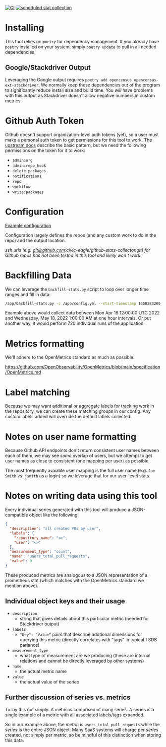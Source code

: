 [![CI](https://github.com/civic-eagle/github-stat-collector/actions/workflows/ci.yaml/badge.svg)](https://github.com/civic-eagle/github-stat-collector/actions/workflows/ci.yaml)
[![scheduled stat collection](https://github.com/civic-eagle/github-stat-collector/actions/workflows/run.yml/badge.svg)](https://github.com/civic-eagle/github-stat-collector/actions/workflows/run.yml)

# Installing

This tool relies on `poetry` for dependency management. If you already have `poetry` installed on your system, simply `poetry update` to pull in all needed dependencies.

## Google/Stackdriver Output

Leveraging the Google output requires `poetry add opencensus opencensus-ext-stackdriver`. We normally keep these dependencies out of the program to significantly reduce install size and build time. You _will_ have problems with this output as Stackdriver doesn't allow negative numbers in custom metrics.

# Github Auth Token

Github doesn't support organization-level auth tokens (yet), so a user must make a personal auth token to get permissions for this tool to work. The [upstream docs](https://docs.github.com/en/authentication/keeping-your-account-and-data-secure/creating-a-personal-access-token) describe the basic pattern, but we need the following permissions on the token for it to work:

- `admin:org`
- `admin:repo_hook`
- `delete:packages`
- `notifications`
- `repo`
- `workflow`
- `write:packages`

# Configuration

[Example configuration](config.exmaple.yml)

Configuration largely defines the repos (and any custom work to do in the repo) and the output location.

_ssh urls (e.g. git@github.com:civic-eagle/github-stats-collector.git) for Github repos has not been tested in this tool and likely won't work._

# Backfilling Data

We can leverage the `backfill-stats.py` script to loop over longer time ranges and fill in data:

```bash
/app/backfill-stats.py -c /app/config.yml --start-timestamp 1650283200 --stop-timestamp 1652835600 --timestamp-step 3600 --sleep-time 1800
```

Example above would collect data between Mon Apr 18 12:00:00 UTC 2022 and Wednesday, May 18, 2022 1:00:00 AM at one hour intervals. Or put another way, it would perform 720 individual runs of the application.

# Metrics formatting

We'll adhere to the OpenMetrics standard as much as possible:

https://github.com/OpenObservability/OpenMetrics/blob/main/specification/OpenMetrics.md

# Label matching

Because we may want additional or aggregate labels for tracking work in the repository, we can create these matching groups in our config. Any custom labels added will override the default labels collected.

# Notes on user name formatting

Because Github API endpoints don't return consistent user names between each of them, we may see _some_ overlap of users, but we attempt to get user names as close to consistent (one mapping per user) as possible.

The most frequently avaiable user mapping is the full user name (e.g. `Joe Smith` vs. `jsmith` as a login) so we leverage that for our user-level stats.

# Notes on writing data using this tool

Every individual series generated with this tool will produce a JSON-compatible object like the following:

```json
{
  "description": "all created PRs by user",
  "labels": {
    "repository_name": "<>",
    "user": "<>"
  },
  "measurement_type": "count",
  "name": "users_total_pull_requests",
  "value": 0
}
```

These produced metrics are analogous to a JSON representation of a prometheus stat (which matches with the OpenMetrics standard we mention above).

## Individual object keys and their usage

* `description`
  * string that gives details about this particular metric (needed for Stackdriver output)
* `labels`
  * `"Key": "Value"` pairs that describe addtional dimensions for querying this metric (directly correlates with "tags" in typical TSDB parlance)
* `measurement_type`
  * what type of measurement are we producing (these are internal relations and cannot be directly leveraged by other systems)
* `name`
  * the actual metric name
* `value`
  * the actual value of the series

## Further discussion of series vs. metrics

To lay this out simply: A metric is comprised of many series. A series is a single example of a metric with all associated labels/tags expanded.

So in our example above, the *metric* is `users_total_pull_requests` while the _series_ is the entire JSON object. Many SaaS systems will charge per _series_ created, not simply per metric, so be mindful of this distinction when storing this data.

